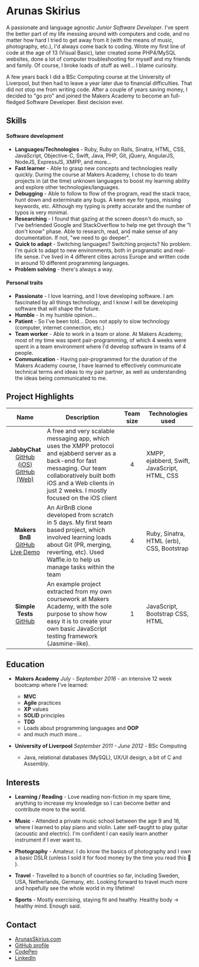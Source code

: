 # Arunas Skirius

A passionate and language agnostic _Junior Software Developer_. I've spent the better part of my life messing around with computers and code, and no matter how hard I tried to get away from it (with the means of music, photography, etc.), I'd always come back to coding. Wrote my first line of code at the age of 13 (Visual Basic), later created some PHP4/MySQL websites, done a lot of computer troubleshooting for myself and my friends and family. Of course, I broke loads of stuff as well... I blame curiosity.

A few years back I did a BSc Computing course at the University of Liverpool, but then had to leave a year later due to financial difficulties. That did not stop me from writing code. After a couple of years saving money, I decided to "go pro" and joined the Makers Academy to become an full-fledged Software Developer. Best decision ever.

## Skills

#### Software development
- **Languages/Technologies** - Ruby, Ruby on Rails, Sinatra, HTML, CSS, JavaScript, Objective-C, Swift, Java, PHP, Git, jQuery, AngularJS, NodeJS, ExpressJS, XMPP, and more...
- **Fast learner** - Able to grasp new concepts and technologies really quickly. During the course at Makers Academy, I chose to do team projects in (at the time) unknown languages to boost my learning ability and explore other technologies/languages.
- **Debugging** - Able to follow to flow of the program, read the stack trace, hunt down and exterminate any bugs. A keen eye for typos, missing keywords, etc. Although my typing is pretty accurate and the number of typos is very minimal.
- **Researching** - I found that gazing at the screen doesn't do much, so I've befriended Google and StackOverflow to help me get through the "I don't know" phase. Able to research, read, and make sense of any documentation. If not, "we need to go deeper".
- **Quick to adapt** - Switching languages? Switching projects? No problem. I'm quick to adapt to new environments, both in programatic and real-life sense. I've lived in 4 different cities across Europe and written code in around 10 different programming languages.
- **Problem solving** - there's always a way.

#### Personal traits
- **Passionate** - I love learning, and I love developing software. I am fascinated by all things technology, and I know I will be developing software that will shape the future.
- **Humble** - In my humble opinion...
- **Patient** - So I've been told... Does not apply to slow technology (computer, internet connection, etc.)
- **Team worker** - Able to work in a team or alone. At Makers Academy, most of my time was spent pair-programming, of which 4 weeks were spent in a team environment where I'd develop software in teams of 4 people.
- **Communication** - Having pair-programmed for the duration of the Makers Academy course, I have learned to effectively communicate technical terms and ideas to my pair partner, as well as understanding the ideas being communicated to me.

## Project Highlights


| Name | Description | Team size | Technologies used
|:---:| --- |:---:| --- |
| **JabbyChat**<br> [GitHub (iOS)](https://github.com/WhatsApe/ios-client)<br> [GitHub (Web)](https://github.com/WhatsApe/web-client) | A free and very scalable messaging app, which uses the XMPP protocol and ejabberd server as a back-end for fast messaging. Our team collaboratively built both iOS and a Web clients in just 2 weeks. I mostly focused on the iOS client | 4 | XMPP, ejabberd, Swift, JavaScript, HTML, CSS |
| **Makers BnB**<br> [GitHub](https://github.com/jonnymoore12/Makers-BnB-Challenge)<br> [Live Demo](http://bnb-jesus.herokuapp.com/)| An AirBnB clone developed from scratch in 5 days. My first team based project, which involved learning loads about Git (PR, merging, reverting, etc). Used Waffle.io to help us manage tasks within the team | 4 | Ruby, Sinatra, HTML (erb), CSS, Bootstrap |
| **Simple Tests**<br> [GitHub](https://github.com/arukomp/simple-tests) | An example project extracted from my own coursework at Makers Academy, with the sole purpose to show how easy it is to create your own basic JavaScript testing framework (Jasmine-like). | 1 | JavaScript, Bootstrap CSS, HTML |

<!-- #### CodePen

- Checkout my CodePen profile for some Front-End stuff I've made a while back - [my CodePen profile](http://codepen.com/arukomp) -->

## Education
- **Makers Academy** _July - September 2016_ - an intensive 12 week bootcamp where I've learned:
  - **MVC**
  - **Agile** practices
  - **XP** values
  - **SOLID** principles
  - **TDD**
  - Loads about programming languages and **OOP**
  - and much much more...


- **University of Liverpool** _September 2011 - June 2012_ - BSc Computing
  - Java, relational databases (MySQL), UX/UI design, a bit of C and Assembly.

## Interests

- **Learning / Reading** - Love reading non-fiction in my spare time, anything to increase my knowledge so I can become better and contribute more to the world.

- **Music** - Attended a private music school between the age 9 and 16, where I learned to play piano and violin. Later self-taught to play guitar (acoustic and electric). I'm confident I can easily learn another instrument if I ever want to.

- **Photography** - Amateur. I do know the basics of photography and I own a basic DSLR (unless I sold it for food money by the time you read this 🙈 ).

- **Travel** - Travelled to a bunch of countries so far, including Sweden, USA, Netherlands, Germany, etc. Looking forward to travel much more and hopefully see the whole world in my lifetime!

- **Sports** - Mostly exercising, staying fit and healthy. Healthy body -> healthy mind. Enough said.

## Contact

- [ArunasSkirius.com](http://arunasskirius.com)
- [GitHub profile](http://github.com/arukomp)
- [CodePen](http://codepen.com/arukomp)
- [LinkedIn](https://www.linkedin.com/in/arunasskirius)
